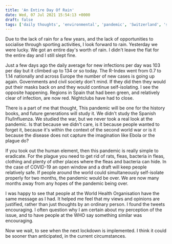 ```yaml
---
title: 'An Entire Day Of Rain'
date: Wed, 07 Jul 2021 15:54:13 +0000
draft: false
tags: ['daily thoughts', 'environmental', 'pandemic', 'Switzerland', 'switzerland']
---
```


Due to the lack of rain for a few years, and the lack of opportunities to socialise through sporting activities, I look forward to rain. Yesterday we were lucky. We got an entire day's worth of rain. I didn't leave the flat for the entire day and I still slept fine.

Just a few days ago the daily average for new infections per day was 103 per day but it climbed up to 134 or so today. The R-Index went from 0.7 to 1.14 nationally and across Europe the number of new cases is going up again. Governments and civil society don't mind. If they did then they would put their masks back on and they would continue self-isolating. I see the opposite happening. Regions in Spain that had been green, and relatively clear of infection, are now red. Nightclubs have had to close.

There is a part of me that thought, This pandemic will be one for the history books, and future generations will study it. We didn't study the Spanish Flu/Influenza. We studied the war, but we never took a real look at the pandemic. Is that because we didn't care, is it because people wanted to forget it, because it's within the context of the second world war or is it because the disease does not capture the imagination like Ebola or the plague do?

If you took out the human element, then this pandemic is really simple to eradicate. For the plague you need to get rid of rats, fleas, bacteria in fleas, clothing and plenty of other places where the fleas and bacteria can hide. In the case of COVID-19 an open window and a draft will keep people relatively safe. If people around the world could simultaneously self-isolate properly for two months, the pandemic would be over. We are now many months away from any hopes of the pandemic being over.

I was happy to see that people at the World Health Organisation have the same message as I had. It helped me feel that my views and opinions are justified, rather than just thoughts by an ordinary person. I found the tweets encouraging. I often question why I am certain about my perception of the issue, and to have people at the WHO say something similar was encouraging.

Now we wait, to see when the next lockdown is implemented. I think it could be sooner than anticipated, in the current circumstances.